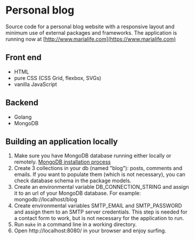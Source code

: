 # Personal blog

Source code for a personal blog website with a responsive layout and minimum use of external packages and frameworks.
The application is running now at [http://www.marialife.com](https://www.marialife.com)
## Front end

* HTML
* pure CSS (CSS Grid, flexbox, SVGs)
* vanilla JavaScript

## Backend

* Golang
* MongoDB

## Building an application locally

1. Make sure you have MongoDB database running either locally or remotely. [MongoDB installation process](https://docs.mongodb.com/manual/installation/)
2. Create 3 collections in your db (named "blog"): posts, comments and emails. If you want to populate them (which is not necessary), you can check database schema in the package models.  
3. Create an environmental variable DB_CONNECTION_STRING and assign it to an url of your MongoDB database. For example: mongodb://localhost/blog
4. Create environmental variables SMTP_EMAIL and SMTP_PASSWORD and assign them to an SMTP server credentials. This step is needed for a contact form to work, but is not necessary for the application to run.
5. Run `make` in a command line in a working directory.
6. Open http://localhost:8080/ in your browser and enjoy surfing.
